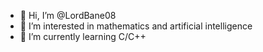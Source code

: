 - 👋 Hi, I’m @LordBane08
- 👀 I’m interested in mathematics and artificial intelligence
- 🌱 I’m currently learning C/C++


<!---
LordBane08/LordBane08 is a ✨ special ✨ repository because its `README.md` (this file) appears on your GitHub profile.
You can click the Preview link to take a look at your changes.
--->
